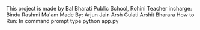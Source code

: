 This project is made by Bal Bharati Public School, Rohini
Teacher incharge: Bindu Rashmi Ma'am
Made By:
    Arjun Jain
    Arsh Gulati
    Arshit Bharara
How to Run:
    In command prompt type python app.py